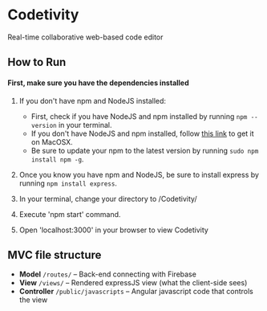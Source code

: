 # Codetivity
Real-time collaborative web-based code editor 

## How to Run
#### First, make sure you have the dependencies installed
1. If you don't have npm and NodeJS installed:
    - First, check if you have NodeJS and npm installed by running `npm --version` in your terminal.
    - If you don't have NodeJS and npm installed, follow [this link](https://changelog.com/posts/install-node-js-with-homebrew-on-os-x) to get it on MacOSX.
    - Be sure to update your npm to the latest version by running `sudo npm install npm -g`.
2. Once you know you have npm and NodeJS, be sure to install express by running `npm install express`.


1. In your terminal, change your directory to /Codetivity/
2. Execute 'npm start' command.
2. Open 'localhost:3000' in your browser to view Codetivity

## MVC file structure

- **Model** `/routes/` – Back-end connecting with Firebase
- **View** `/views/` – Rendered expressJS view (what the client-side sees)
- **Controller** `/public/javascripts` – Angular javascript code that controls the view

